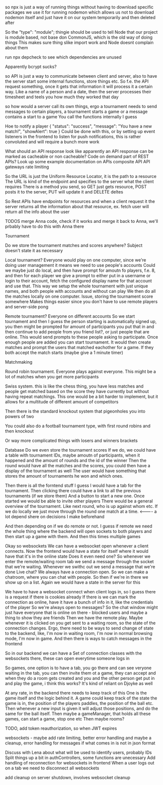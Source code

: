 so npx is just a way of running things without having to download specific packages
we use it for running nodemon which allows us not to download nodemon itself and just have it on our system temporarily and then deleted after

So the "type": "module"; thingie should be used to tell Node that our project is module based, not base don CommonJS, which is the old way of doing things
This makes sure thing slike import work and Node doesnt complain about them

run npx depcheck to see which dependencies are unused


 <!-- while read -r word; do
        grep -qF "$word" package.json || echo "$word"
    done <<< "$ALL_DEPENDENCIES" -->


Apparently bcrypt sucks?

so API is just a way to communicate between client and server, also to have the server start some internal functions, store things etc.
So f.e. the API request something, once it gets that information it will process it a certain way. Like a name of a person and a date, then the server processes their timesheet and teels you how much they worked that day

so how would a server call its own things, ergo a tournament needs to send messages to certain players, a tournament starts a game or a message contains a start to a game
You call the functions internally I guess

Hoe to notify a player
{
"status": "success",
"message": "You have a new match!",
"showAlert": true
}
Could be done with this, or by setting up event listeners in the frontend to listen for push notifications, this is rather convoluted and will require a bunch more work

What should an API response look like
apparently an API response can be marked as cacheable or non cacheable?
Code on demand part of REST APIs?
Look up some example documentation on APIs
composite API
API gateways
rate limiting

So the URL is just the Uniform Resource Locator, it is the path to a resource
The URL is kind of the endpoint and specifies to the server what the client requires
There is a method you send, so GET just gets resource, POST posts it to the server, PUT will update it and DELETE deltes

So Rest APIs have endpoints for resources and when a client request it the server returns all the information about that resource, ex. fetch user will return all the info about the user

TODOS
merge Anna code, check if it works and merge it back to Anna, we'll prbably have to do this with Anna there


Tournament

Do we store the tournament matches and scores anywhere? Subject doesn't state it as necessary

Local tournament? Everyone would play on one computer, since we're doing user management it means we need to use people's accounts
Could we maybe just do local, and then have prompt for amoutn fo players, f.e. 8, and then for each player we give a prompt
to either put in a username or login to their account, fetch the configured display name for that account and use that.
This way we setup the whole tournament with just unique names, and both people with accounts and without can play
We then do all the matches locally on one computer.
Issue, storing the tournament score somewhere
Makes things easier since you don't have to use remote players and server-side pong

Remote tournament? Everyone on different accounts
So we start tournament and then I guess the person starting is automatically signed up, you then might be prompted for amount of participants
you put that in and then continue to add people from you friend list?, or just people that are online. This would send prompts to these people
asking to participate. Once enough people are added you can start tournament.
It would then create matches and prompt the users that matched eachother for a game. If they both accept the match starts (maybe give a 1 minute timer)

Matchmaking

Round robin tournament. Everyone plays against everyone. This might be a lot of matches when you get more participants

Swiss system. this is like the chess thing, you have less matches and people get matched based on the score they have currently
but without having repeat matchings. This one would be a bit harder to implement, but it allows for a multitude of different amount
of competitors

Then there is the standard knockout system that pigeonholes you into powers of two

You could also do a football tournament type, with first round robins and then knockout

Or way more complicated things with losers and winners brackets

Database
Do we even store the tournament scores
If we do, we could have a table with tournament IDs, maybe amoutn of participants, when it happened and the amount of rounds and the id of the winner
Then the round would have all the matches and the scores, you could then have a display of the tournament as well
The user would have something that stores the amount of tournaments he won and which ones.


Then there is all the forntend stuff
I guess I would have a tab for the tournament. Then clicking there could have a link to all the previous tournaments (if we store them)
And a button to start a new one. Once started we would be able to invite other players
There would be a general overview of the tournament. Like next round, who is up against whom etc.
If we do locally we just move through the round one match at a time. <---- a lot depend shere on decisions I make beforehand


And then depending on if we do remote or not. I guess if remote we need the whole thing where the backend will open sockets to both players
and then start up a game with them. And then this times multiple games


Okay so websockets
We can have a websocket open whenever a client connects.
Now the frontend would have a state for itself where it would have that it's in the online state
Does it even need one?
So whenever we enter the remote/waiting room tab we send a message through the socket that we're waiting. Whenever we swithc out we send a message that we're done
Live chat?
We always have a connection open.
So we can make a chatroom, where you can chat with people. So then if we're in there we show up on a list. Again we would have a state in the server for this


We have to have a websocket connect when client logs in, so I guess there is a request if there is cookies already
If there is we can mark the connection as online, have it have a bunch of info in it, like the credentials of the player
So we're always open to messages?
So the chat window might just have everyone that is online on there - blocked users and maybe a thing to show they are friends
Then we have the remote play. Maybe whenever it is clicked on you get sent to a waiting room, so the state of the connection changes. Ergo, there need to be ways to send change of state to the backend, like, I'm now in waiting room, I'm now in normal browsing mode, I'm now in game. And then there is ways to catch messages in the frontend

So in our backend we can have a Set of connection classes with the websockets there, these can open everytime someone logs in

So games, one option is to have a tab, you go there and can see veryone waiting in the tab, you can then invite them ot a game, they can accept and when they do a room gets created and you and the other person get put in and play the game, i think this works? It's kind of reliant on Djoyke as well

At any rate, in the backend there needs to keep track of this
One is the game itself and the logic behind it. A game could keep track of the state the game is in, the position of the players paddles, the position of the ball etc. Then whenever a new input is given it will adjust those positions, and do the same for the ball itself.
Then maybe a gameManager, that holds all these games, can start a game, stop one etc
Then maybe rooms?


TODO, add token reauthorization, so when JWT expires

websockets - maybe add rate limiting, better error handling and maybe a cleanup, error handling for messages if what comes in is not in json format

Discuss with Lena about what will be used to identify users, probably IDs
Split things up a bit in authControllers, some functions are unecessary
Add handling of reconnection for websockets in frontend
When a user logs out on a tab we need to disconnect all websockets

add cleanup on server shutdown, involves websocket cleanup
